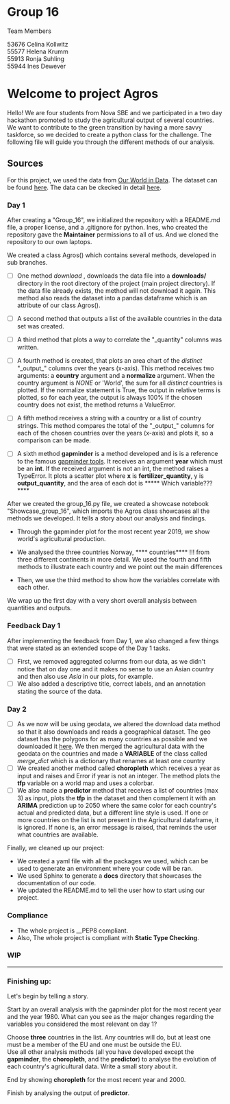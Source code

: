 # Group 16
Team Members

53676 Celina Kollwitz  
55577 Helena Krumm  
55913 Ronja Suhling  
55944 Ines Dewever  

# Welcome to project Agros
Hello! We are four students from Nova SBE and we participated in a two day hackathon promoted to study the agricultural output of several countries. We want to contribute to the green transition by having a more savvy taskforce, so we decided to create a python class for the challenge. The following file will guide you through the different methods of our analysis.





## Sources

For this project, we used the data from [Our World in Data](https://ourworldindata.org/). The dataset can be found [here](https://github.com/owid/owid-datasets/blob/master/datasets/Agricultural%20total%20factor%20productivity%20(USDA)/Agricultural%20total%20factor%20productivity%20(USDA).csv).
The data can be ckecked in detail [here](https://github.com/owid/owid-datasets/tree/master/datasets/Agricultural%20total%20factor%20productivity%20(USDA)).



### Day 1

After creating a  "Group_16", we initialized the repository with a README.md file, a proper license, and a .gitignore for python. Ines, who created the repository gave the __Maintainer__ permissions to all of us. And we cloned the repository to our own laptops. 


We created a class Agros() which contains several methods, developed in sub branches. 
- [ ] One method  _download_ , downloads the data file into a __downloads/__ directory in the root directory of the project (main project directory). If the data file already exists, the method will not download it again. This method also reads the dataset into a pandas dataframe which is an attribute of our class Agros().

- [ ] A second method that outputs a list of the available countries in the data set was created.
- [ ] A third method that plots a way to correlate the "\_quantity" columns was written.
- [ ] A fourth method is created, that plots an area chart of the *distinct* "\_output_" columns over the years (x-axis). This method receives two arguments: a __country__ argument and a __normalize__ argument. When the country argument is *NONE* or 'World', the sum for all *distinct* countries is plotted. If the normalize statement is True, the output in relative terms is plotted, so for each year, the output is always 100% If the chosen country does not exist, the method returns a ValueError.
- [ ] A fifth method receives a string with a country or a list of country strings. This method compares the total of the "\_output_" columns for each of the chosen countries over the years (x-axis) and plots it, so a comparison can be made.
- [ ] A sixth method  __gapminder__ is a method developed and is is a reference to the famous [gapminder tools](https://www.gapminder.org/tools/#$chart-type=bubbles&url=v1). It receives an argument __year__ which must be an __int__. If the received argument is not an int, the method raises a TypeError. It plots a scatter plot where __x__ is __fertilizer_quantity__, y is __output_quantity__, and the area of each dot is ***** Which variable???****

After we created the group_16.py file, we created a showcase notebook "Showcase_group_16", which imports the Agros class showcases all the methods we developed. It tells a story about our analysis and findings. 
- Through the gapminder plot for the most recent year 2019, we show world's agricultural production. 
- We analysed the three countries Norway, **** countries**** !!! from three different continents in more detail. We used the fourth and fifth  methods to illustrate each country and we point out the main differences

- Then, we use the third method to show how the variables correlate with each other.

We wrap up the first day with a very short overall analysis between quantities and outputs.

### Feedback Day 1





After implementing the feedback from Day 1, we also changed a few things that were stated as an extended scope of the Day 1 tasks. 

- [ ] First, we removed aggregated columns from our data, as we didn't notice that on day one and it makes no sense to use an Asian country and then also use *Asia* in our plots, for example. 
- [ ] We also added a descriptive title, correct labels, and an annotation stating the source of the data.

### Day 2
- [ ] As we now will be using geodata, we altered the download data method so that it also downloads and reads a geographical dataset. The geo dataset has the polygons for as many countries as possible and we downloaded it [here](https://www.naturalearthdata.com). We then merged the agricultural data with the geodata on the countries and made a **VARIABLE** of the class called *merge_dict* which is a dictionary that renames at least one country
- [ ] We created another method called **choropleth** which receives a year as input and raises and Error if year is not an integer. The method plots the **tfp** variable on a world map and uses a colorbar.
- [ ] We also made a **predictor** method that receives a list of countries (max 3) as input, plots the **tfp** in the dataset and then complement it with an **ARIMA** prediction up to 2050 where the same color for each country's actual and predicted data, but a different line style is used. If one or more countries on the list is not present in the Agricultural dataframe, it is ignored. If none is, an error message is raised, that reminds the user what countries are available. 

Finally, we cleaned up our project:
- We created a yaml file with all the packages we used, which can be used to generate an environment where your code will be ran.
- We used Sphinx to generate a __docs__ directory that showcases the documentation of our code. 
- We updated the README.md to tell the user how to start using our project.

### Compliance

- The whole project is __PEP8 compliant. 
- Also, The whole project is compliant with __Static Type Checking__.


### WIP

___
### Finishing up:

Let's begin by telling a story.

Start by an overall analysis with the gapminder plot for the most recent year and the year 1980. What can you see as the major changes regarding the variables you considered the most relevant on day 1?

Choose **three** countries in the list. Any countries will do, but at least one must be a member of the EU and one must be outside the EU.  
Use all other analysis methods (all you have developed except the **gapminder**, the **choropleth**, and the **predictor**) to analyse the evolution of each country's agricultural data. Write a small story about it.

End by showing **choropleth** for the most recent year and 2000.

Finish by analysing the output of **predictor**.

